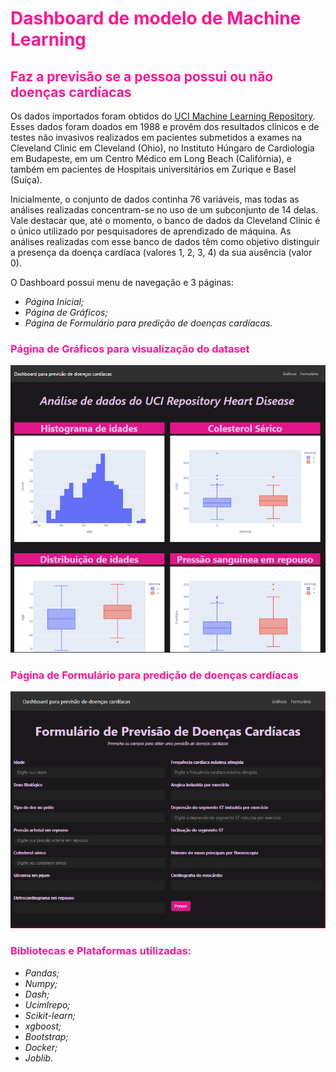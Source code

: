 # <span style="color:#FF1493">Dashboard de modelo de Machine Learning</span>  
## <span style="color:#FF1493">Faz a previsão se a pessoa possui ou não doenças cardíacas</span>
 
  
  Os dados importados foram obtidos do [UCI Machine Learning Repository](https://archive.ics.uci.edu/dataset/45/heart+disease). Esses dados foram doados em 1988 e provêm dos resultados clínicos e de testes não invasivos realizados em pacientes submetidos a exames na Cleveland Clinic em Cleveland (Ohio), no Instituto Húngaro de Cardiologia em Budapeste, em um Centro Médico em Long Beach (Califórnia), e também em pacientes de Hospitais universitários em Zurique e Basel (Suíça).
  
  Inicialmente, o conjunto de dados continha 76 variáveis, mas todas as análises realizadas concentram-se no uso de um subconjunto de 14 delas. Vale destacar que, até o momento, o banco de dados da Cleveland Clinic é o único utilizado por pesquisadores de aprendizado de máquina. As análises realizadas com esse banco de dados têm como objetivo distinguir a presença da doença cardíaca (valores 1, 2, 3, 4) da sua ausência (valor 0).
  
  O Dashboard possui menu de navegação e 3 páginas:
  - *Página Inicial;*
  - *Página de Gráficos;*
  - *Página de Formulário para predição de doenças cardíacas.*

### <span style="color:#FF1493">Página de Gráficos para visualização do dataset</span>
  ![Página de Gráficos](imagem/graph.png)

### <span style="color:#FF1493">Página de Formulário para predição de doenças cardíacas</span>
  ![Página de Formulário](imagem/form.png)

### <span style="color:#FF1493">Bibliotecas e Plataformas utilizadas:</span>
  - *Pandas;*
  - *Numpy;*
  - *Dash;*
  - *Ucimlrepo;*
  - *Scikit-learn;*
  - *xgboost;*
  - *Bootstrap;*
  - *Docker;*
  - *Joblib.*